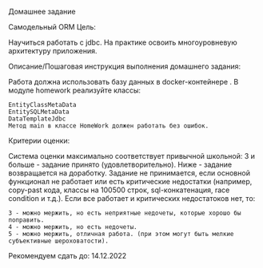 Домашнее задание

Самодельный ORM
Цель:

Научиться работать с jdbc.
На практике освоить многоуровневую архитектуру приложения.

Описание/Пошаговая инструкция выполнения домашнего задания:

Работа должна использовать базу данных в docker-контейнере .
В модуле homework реализуйте классы:

    EntityClassMetaData
    EntitySQLMetaData
    DataTemplateJdbc
    Метод main в классе HomeWork должен работать без ошибок.


Критерии оценки:

Система оценки максимально соответствует привычной школьной:
3 и больше - задание принято (удовлетворительно).
Ниже - задание возвращается на доработку.
Задание не принимается, если основной функционал не работает или есть критические недостатки (например, copy-past кода, классы на 100500 строк, sql-конкатенация, race condition и т.д.).
Если все работает и критических недостатоков нет, то:

    3 - можно мержить, но есть неприятные недочеты, которые хорошо бы поправить.
    4 - можно мержить, но есть недочеты.
    5 - можно мержить, отличная работа. (при этом могут быть мелкие субъективные шероховатости).


Рекомендуем сдать до: 14.12.2022